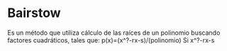 

# Bairstow

Es un método que utiliza cálculo de las raíces de un polinomio buscando factores cuadráticos, tales que:
p(x)=(x^?-rx-s)/(polinomio)
Si x^?-rx-s  
<!--stackedit_data:
eyJoaXN0b3J5IjpbMTEyODE1MTA5MCwyNDk3NDAxNTksNDMxNz
Q0OTg2XX0=
-->